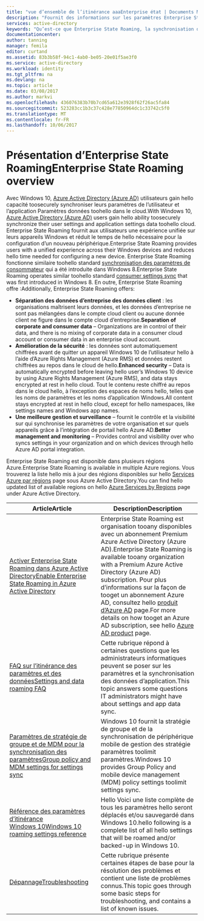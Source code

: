 ```yaml
---
title: "vue d’ensemble de l’itinérance aaaEnterprise état | Documents Microsoft"
description: "Fournit des informations sur les paramètres Enterprise State Roaming dans les périphériques Windows. Enterprise State Roaming fournit aux utilisateurs une expérience unifiée sur leurs appareils Windows et réduit le temps de hello nécessaire pour la configuration d’un nouveau périphérique."
services: active-directory
keywords: "Qu’est-ce que Enterprise State Roaming, la synchronisation d’entreprise et Windows cloud"
documentationcenter: 
author: tanning
manager: femila
editor: curtand
ms.assetid: 83b3b58f-94c1-4ab0-be05-20e01f5ae3f0
ms.service: active-directory
ms.workload: identity
ms.tgt_pltfrm: na
ms.devlang: na
ms.topic: article
ms.date: 03/08/2017
ms.author: markvi
ms.openlocfilehash: 436076383b70b7cd65a612e3928f62f26ac5fa84
ms.sourcegitcommit: 523283cc1b3c37c428e77850964dc1c33742c5f0
ms.translationtype: MT
ms.contentlocale: fr-FR
ms.lasthandoff: 10/06/2017
---
```

# <a name="enterprise-state-roaming-overview"></a><span data-ttu-id="d662b-105">Présentation d’Enterprise State Roaming</span><span class="sxs-lookup"><span data-stu-id="d662b-105">Enterprise State Roaming overview</span></span>
<span data-ttu-id="d662b-106">Avec Windows 10, [Azure Active Directory (Azure AD)](active-directory-whatis.md) utilisateurs gain hello capacité toosecurely synchroniser leurs paramètres de l’utilisateur et l’application Paramètres données toohello dans le cloud.</span><span class="sxs-lookup"><span data-stu-id="d662b-106">With Windows 10, [Azure Active Directory (Azure AD)](active-directory-whatis.md) users gain hello ability toosecurely synchronize their user settings and application settings data toohello cloud.</span></span> <span data-ttu-id="d662b-107">Enterprise State Roaming fournit aux utilisateurs une expérience unifiée sur leurs appareils Windows et réduit le temps de hello nécessaire pour la configuration d’un nouveau périphérique.</span><span class="sxs-lookup"><span data-stu-id="d662b-107">Enterprise State Roaming provides users with a unified experience across their Windows devices and reduces hello time needed for configuring a new device.</span></span> <span data-ttu-id="d662b-108">Enterprise State Roaming fonctionne similaire toohello standard [synchronisation des paramètres de consommateur](http://windows.microsoft.com/en-US/windows-8/sync-settings-pcs) qui a été introduite dans Windows 8.</span><span class="sxs-lookup"><span data-stu-id="d662b-108">Enterprise State Roaming operates similar toohello standard [consumer settings sync](http://windows.microsoft.com/en-US/windows-8/sync-settings-pcs) that was first introduced in Windows 8.</span></span> <span data-ttu-id="d662b-109">En outre, Enterprise State Roaming offre :</span><span class="sxs-lookup"><span data-stu-id="d662b-109">Additionally, Enterprise State Roaming offers:</span></span>

* <span data-ttu-id="d662b-110">**Séparation des données d’entreprise des données client** : les organisations maîtrisent leurs données, et les données d’entreprise ne sont pas mélangées dans le compte cloud client ou aucune donnée client ne figure dans le compte cloud d’entreprise.</span><span class="sxs-lookup"><span data-stu-id="d662b-110">**Separation of corporate and consumer data** – Organizations are in control of their data, and there is no mixing of corporate data in a consumer cloud account or consumer data in an enterprise cloud account.</span></span>
* <span data-ttu-id="d662b-111">**Amélioration de la sécurité** : les données sont automatiquement chiffrées avant de quitter un appareil Windows 10 de l’utilisateur hello à l’aide d’Azure Rights Management (Azure RMS) et données restent chiffrées au repos dans le cloud de hello.</span><span class="sxs-lookup"><span data-stu-id="d662b-111">**Enhanced security** – Data is automatically encrypted before leaving hello user’s Windows 10 device by using Azure Rights Management (Azure RMS), and data stays encrypted at rest in hello cloud.</span></span> <span data-ttu-id="d662b-112">Tout le contenu reste chiffré au repos dans le cloud hello, à l’exception des espaces de noms hello, telles que les noms de paramètres et les noms d’application Windows.</span><span class="sxs-lookup"><span data-stu-id="d662b-112">All content stays encrypted at rest in hello cloud, except for hello namespaces, like settings names and Windows app names.</span></span>  
* <span data-ttu-id="d662b-113">**Une meilleure gestion et surveillance** – fournit le contrôle et la visibilité sur qui synchronise les paramètres de votre organisation et sur quels appareils grâce à l’intégration de portail hello Azure AD.</span><span class="sxs-lookup"><span data-stu-id="d662b-113">**Better management and monitoring** – Provides control and visibility over who syncs settings in your organization and on which devices through hello Azure AD portal integration.</span></span> 

<span data-ttu-id="d662b-114">Enterprise State Roaming est disponible dans plusieurs régions Azure.</span><span class="sxs-lookup"><span data-stu-id="d662b-114">Enterprise State Roaming is available in multiple Azure regions.</span></span> <span data-ttu-id="d662b-115">Vous trouverez la liste hello mis à jour des régions disponibles sur hello [Services Azure par régions](https://azure.microsoft.com/regions/#services) page sous Azure Active Directory.</span><span class="sxs-lookup"><span data-stu-id="d662b-115">You can find hello updated list of available regions on hello [Azure Services by Regions](https://azure.microsoft.com/regions/#services) page under Azure Active Directory.</span></span>

| <span data-ttu-id="d662b-116">Article</span><span class="sxs-lookup"><span data-stu-id="d662b-116">Article</span></span> | <span data-ttu-id="d662b-117">Description</span><span class="sxs-lookup"><span data-stu-id="d662b-117">Description</span></span> |
| --- | --- |
| [<span data-ttu-id="d662b-118">Activer Enterprise State Roaming dans Azure Active Directory</span><span class="sxs-lookup"><span data-stu-id="d662b-118">Enable Enterprise State Roaming in Azure Active Directory</span></span>](active-directory-windows-enterprise-state-roaming-enable.md) |<span data-ttu-id="d662b-119">Enterprise State Roaming est organisation tooany disponibles avec un abonnement Premium Azure Active Directory (Azure AD).</span><span class="sxs-lookup"><span data-stu-id="d662b-119">Enterprise State Roaming is available tooany organization with a Premium Azure Active Directory (Azure AD) subscription.</span></span> <span data-ttu-id="d662b-120">Pour plus d’informations sur la façon de tooget un abonnement Azure AD, consultez hello [produit d’Azure AD](https://azure.microsoft.com/services/active-directory) page.</span><span class="sxs-lookup"><span data-stu-id="d662b-120">For more details on how tooget an Azure AD subscription, see hello [Azure AD product](https://azure.microsoft.com/services/active-directory) page.</span></span> |
| [<span data-ttu-id="d662b-121">FAQ sur l’itinérance des paramètres et des données</span><span class="sxs-lookup"><span data-stu-id="d662b-121">Settings and data roaming FAQ</span></span>](active-directory-windows-enterprise-state-roaming-faqs.md) |<span data-ttu-id="d662b-122">Cette rubrique répond à certaines questions que les administrateurs informatiques peuvent se poser sur les paramètres et la synchronisation des données d’application.</span><span class="sxs-lookup"><span data-stu-id="d662b-122">This topic answers some questions IT administrators might have about settings and app data sync.</span></span> |
| [<span data-ttu-id="d662b-123">Paramètres de stratégie de groupe et de MDM pour la synchronisation des paramètres</span><span class="sxs-lookup"><span data-stu-id="d662b-123">Group policy and MDM settings for settings sync</span></span>](active-directory-windows-enterprise-state-roaming-group-policy-settings.md) |<span data-ttu-id="d662b-124">Windows 10 fournit la stratégie de groupe et de la synchronisation de périphérique mobile de gestion des stratégie paramètres toolimit paramètres.</span><span class="sxs-lookup"><span data-stu-id="d662b-124">Windows 10 provides Group Policy and mobile device management (MDM) policy settings toolimit settings sync.</span></span> |
| [<span data-ttu-id="d662b-125">Référence des paramètres d’itinérance Windows 10</span><span class="sxs-lookup"><span data-stu-id="d662b-125">Windows 10 roaming settings reference</span></span>](active-directory-windows-enterprise-state-roaming-windows-settings-reference.md) |<span data-ttu-id="d662b-126">Hello Voici une liste complète de tous les paramètres hello seront déplacés et/ou sauvegardé dans Windows 10.</span><span class="sxs-lookup"><span data-stu-id="d662b-126">hello following is a complete list of all hello settings that will be roamed and/or backed-up in Windows 10.</span></span> |
| [<span data-ttu-id="d662b-127">Dépannage</span><span class="sxs-lookup"><span data-stu-id="d662b-127">Troubleshooting</span></span>](active-directory-windows-enterprise-state-roaming-troubleshooting.md) |<span data-ttu-id="d662b-128">Cette rubrique présente certaines étapes de base pour la résolution des problèmes et contient une liste de problèmes connus.</span><span class="sxs-lookup"><span data-stu-id="d662b-128">This topic goes through some basic steps for troubleshooting, and contains a list of known issues.</span></span> |

